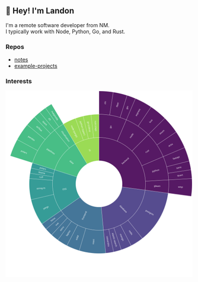 ## 👋 Hey! I'm Landon

I'm a remote software developer from NM. \
I typically work with Node, Python, Go, and Rust.

### Repos

- [notes](https://github.com/jly36963/notes)
- [example-projects](https://github.com/jly36963/example-projects)

### Interests

![Landon's interests (software)](./sunburst-interests-software.svg)

<!-- ![Landon's interests (hobbies)](./sunburst-interests-hobbies.svg) -->
